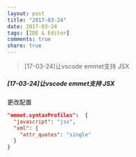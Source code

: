 ```yaml
---
layout: post
title: "2017-03-24"
date: 2017-03-24
tags: [IDE & Editor]
comments: true
share: true
---
```


> [17-03-24]让vscode emmet支持 JSX

##### [17-03-24]让vscode emmet支持 JSX

更改配置

```json
"emmet.syntaxProfiles":  {
  "javascript": "jsx",
  "xml": {
    "attr_quotes": "single"
  }
}
```
